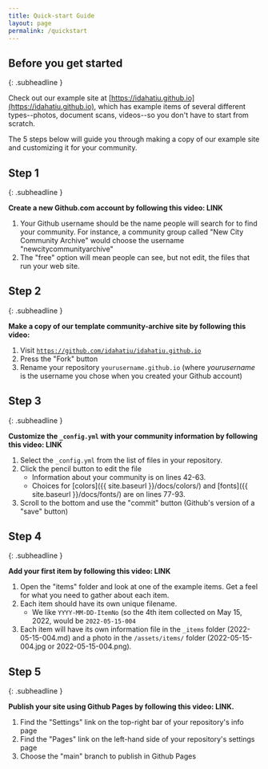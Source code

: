 ```yaml
---
title: Quick-start Guide
layout: page
permalink: /quickstart
---
```


## Before you get started
{: .subheadline }

Check out our example site at [https://idahatiu.github.io](https://idahatiu.github.io), which has example items of several different types--photos, document scans, videos--so you don't have to start from scratch.

The 5 steps below will guide you through making a copy of our example site and customizing it for your community.

## Step 1
{: .subheadline }

**Create a new Github.com account by following this video: LINK**

1. Your Github username should be the name people will search for to find your community. For instance, a community group called "New City Community Archive" would choose the username "newcitycommunityarchive"
2. The "free" option will mean people can see, but not edit, the files that run your web site.


## Step 2
{: .subheadline }

**Make a copy of our template community-archive site by following this video:**

1. Visit [`https://github.com/idahatiu/idahatiu.github.io`](https://github.com/idahatiu/idahatiu.github.io)
2. Press the "Fork" button
3. Rename your repository `yourusername.github.io` (where *yourusername* is the username you chose when you created your Github account)

## Step 3
{: .subheadline }

**Customize the `_config.yml` with your community information by following this video: LINK**

1. Select the `_config.yml` from the list of files in your repository.
2. Click the pencil button to edit the file
   - Information about your community is on lines 42-63.
   - Choices for [colors]({{ site.baseurl }}/docs/colors/) and [fonts]({{ site.baseurl }}/docs/fonts/) are on lines 77-93.
3. Scroll to the bottom and use the "commit" button (Github's version of a "save" button)

## Step 4
{: .subheadline }

**Add your first item by following this video: LINK**

1. Open the "items" folder and look at one of the example items. Get a feel for what you need to gather about each item.
2. Each item should have its own unique filename.
   - We like `YYYY-MM-DD-ItemNo` (so the 4th item collected on May 15, 2022, would be `2022-05-15-004`
3. Each item will have its own information file in the `_items` folder (2022-05-15-004.md) and a photo in the `/assets/items/` folder (2022-05-15-004.jpg or 2022-05-15-004.png).

## Step 5
{: .subheadline }

**Publish your site using Github Pages by following this video: LINK.**

1. Find the "Settings" link on the top-right bar of your repository's info page
2. Find the "Pages" link on the left-hand side of your repository's settings page
3. Choose the "main" branch to publish in Github Pages